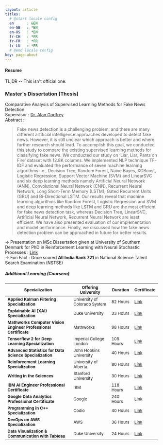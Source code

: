 ```yaml
---
layout: article
titles:
  # @start locale config
  en      : &EN      
  en-GB   : *EN
  en-US   : *EN
  fr-CH   : *FR
  fr-FR   : *FR
  fr-LU   : *FR
  # @end locale config
key: page-about
---
```


#### Resume

TL;DR -- This isn't official one.

### Master's Dissertation (Thesis)
Comparative Analysis of Supervised Learning Methods for Fake News Detection<br>
Supervisor : [Dr. Alan Godfrey](https://scholar.google.com/citations?user=AUptNgUAAAAJ&hl=en&oi=ao)  
Abstract :
>Fake news detection is a challenging problem, and there are many different artificial
>intelligence approaches developed to detect fake news. However, it is still unclear
>which approach is better and where further research should lead. To accomplish this
>goal, we conducted this study to compare the existing supervised learning methods for
>classifying fake news. We conducted our study on ‘Liar, Liar, Pants on Fire’ dataset with
>12.8K columns. We implemented NLP technique TF-IDF and evaluated the performance
>of seven machine learning algorithms i.e., Decision Tree, Random Forest, Naïve Bayes,
>XGBoost, Logistic Regression, Support Vector Machine (SVM) and LinearSVC and six
>deep learning methods namely Artificial Neural Network (ANN), Convolutional Neural
>Network (CNN), Recurrent Neural Network, Long Short-Term Memory (LSTM), Gated
>Recurrent Units (GRU) and Bi-Directional LSTM. Our results reveal that machine
>learning algorithms like Random Forest, Logistic Regression and SVM and deep learning
>methods like LSTM and GRU are the most efficient for fake news detection task, whereas
>Decision Tree, LinearSVC, Artificial Neural Network, Recurrent Neural Network are least
>efficient. We have also presented evaluation of our implementation and model
>performance. Finally, we discussed how the fake news detection problem can be
>approached in future for better results.

$→$ Presentation on MSc Dissertation given at University of Southern Denmark for PhD in Reinforcement Learning with Neural Stochastic Processes : [Link](MSc_Thesis_Presentation.pptx)  
$\rightarrow$ Fun Fact : Once scored __All India Rank 721__ in National Science Talent Search Examination (NSTSE)

##### Additional Learning (Coursera)

| <small>Specialization</small> | <small>Offering University</small> | <small>Duration</small> | <small>Certificate</small> |
| --------------------- | ------------ | ----------- | ------------ |
|<small>__Applied Kalman Filtering Specialization__</small>| <small>University of Colorado System </small>| <small>82 Hours</small> | <small>[Link](https://coursera.org/verify/specialization/C3FBGSOAYFB7)</small>|
| <small>__Explainable AI (XAI) Specialization__</small> | <small>Duke University</small> | <small>33 Hours</small> | <small>[Link](https://www.coursera.org/account/accomplishments/specialization/RGLN1CKL6YG1)</small> |
| <small>__Mathworks Computer Vision Engineer Professional Certificate__</small> | <small>Mathworks</small> | <small>98 Hours</small> |<small> [Link](https://coursera.org/verify/professional-cert/B5R7KCVGZQ0P)</small> |
| <small>__Tensorflow 2 for Deep Learning Specialization__</small> | <small>Imperial College London</small> | <small>105 Hours</small> | <small>[Link](https://coursera.org/verify/specialization/BQFLTG3J2DU8)</small>|
| <small>__Advanced Statistics for Data Science Specialization__</small> | <small>John Hopkins University</small> | <small>40 Hours</small> | <small>[Link](https://coursera.org/verify/specialization/PAQSVMLRUQJC) </small>|
| <small>__Reinforcement Learning Specialization__</small> | <small>University of Alberta</small> | <small>80 Hours</small> | <small>[Link](https://www.coursera.org/account/accomplishments/specialization/certificate/RLJ2Q85BCAKA) </small>|
|<small>__Writing in the Sciences__ </small>| <small>Stanford University</small> | <small>30 Hours </small>| <small>[Link](https://www.coursera.org/account/accomplishments/certificate/CYUC57YB5RPE)</small>|
|<small>__IBM AI Engineer Professional Certificate__ </small>| <small>IBM </small>| <small>118 Hours |<small> [Link](https://www.coursera.org/account/accomplishments/professional-cert/ZRE56D8M8HVF)</small>|
|<small> __Google Data Analytics Professional Certificate__ </small>| <small>Google </small>| <small>240 Hours</small> | <small>[Link](https://coursera.org/share/b4fda17345bf90db33ab9186297bb049)</small>|
|<small>__Programming in C++ Specialization__</small> | <small>Codio</small> | <small>40 Hours</small> | <small>[Link](https://coursera.org/verify/specialization/6EKXPW3FC5X3)</small>|
|<small>__DevOps on AWS Specialization__</small> |<small> AWS</small> | <small>36 Hours</small> |<small> [Link](https://www.coursera.org/account/accomplishments/specialization/GHGSZAG4JBSM)</small>|
|<small> __Data Visualization & Communication with Tableau__ </small>| <small>Duke University</small> | <small>24 Hours</small> |<small> [Link](https://www.coursera.org/verify/S8AYZMXKA3PS/)</small>|